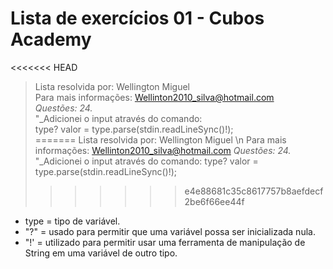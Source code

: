 # Lista de exercícios 01 - Cubos Academy 
<<<<<<< HEAD
> Lista resolvida por: Wellington Miguel     
> Para mais informações: Wellinton2010_silva@hotmail.com      
_Questões: 24._       
"_Adicionei o input através do comando:     
type? valor = type.parse(stdin.readLineSync()!);     
=======
> Lista resolvida por: Wellington Miguel \n
> Para mais informações: Wellinton2010_silva@hotmail.com
_Questões: 24._
"_Adicionei o input através do comando:
type? valor = type.parse(stdin.readLineSync()!);
>>>>>>> e4e88681c35c8617757b8aefdecf2be6f66ee44f
- type = tipo de variável.
- "?" = usado para permitir que uma variável possa ser inicializada nula.
- "!' = utilizado para permitir usar uma ferramenta de manipulação de String em uma variável de outro tipo.
